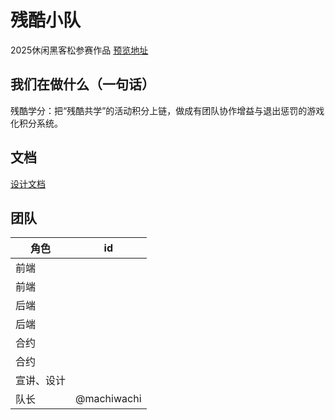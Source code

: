 # 残酷小队
2025休闲黑客松参赛作品 
[预览地址](https://intensivesquad.vercel.app)

## 我们在做什么（一句话）
残酷学分：把“残酷共学”的活动积分上链，做成有团队协作增益与退出惩罚的游戏化积分系统。

## 文档
[设计文档](https://hackmd.io/@h_oI-bBpTxKWqPlaZTQ1Lw/rJXoW_eFeg)

## 团队

|角色|id|
|---|---|
|前端||
|前端||
|后端||
|后端||
|合约||
|合约||
|宣讲、设计||
|队长|@machiwachi|
